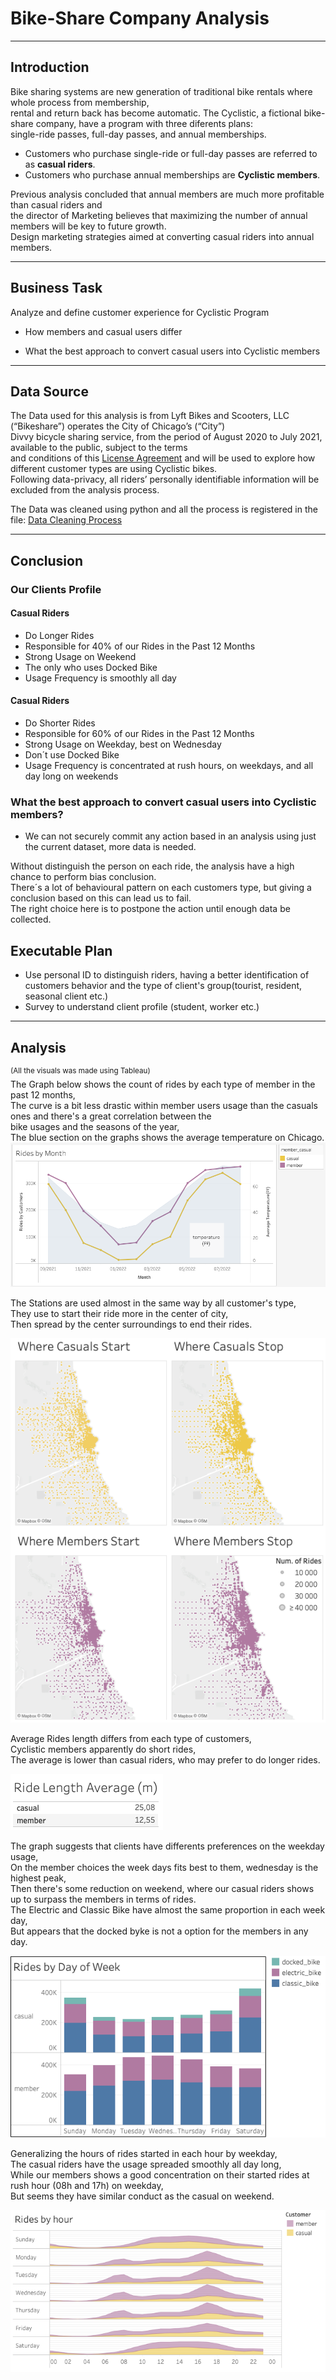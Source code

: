 # Bike-Share Company Analysis

---------------------------
Introduction
---------------------------

Bike sharing systems are new generation of traditional bike rentals where whole process from membership,  
rental and return back has become automatic. 
The Cyclistic, a fictional bike-share company, have a program with three diferents plans:  
single-ride passes, full-day passes, and annual memberships.  

 - Customers who purchase single-ride or full-day passes are referred to as **casual riders**.  
 - Customers who purchase annual memberships are **Cyclistic members**.  

Previous analysis concluded that annual members are much more profitable than casual riders and  
the director of Marketing believes that maximizing the number of annual members will be key to future growth.  
Design marketing strategies aimed at converting casual riders into annual members.

---------------------------
Business Task
---------------------------

Analyze and define customer experience for Cyclistic Program

 - How members and casual users differ

 - What the best approach to convert casual users into Cyclistic members

---------------------------
Data Source
---------------------------

The Data used for this analysis is from Lyft Bikes and Scooters, LLC (“Bikeshare”) operates the City of Chicago’s (“City”)  
Divvy bicycle sharing service, from the period of August 2020 to July 2021, available to the public, subject to the terms  
and conditions of this [License Agreement](ride.divvybikes.com/data-license-agreement) and will be used to explore how different customer types are using Cyclistic bikes.  
Following data-privacy, all riders’ personally identifiable information will be excluded from the analysis process. 

The Data was cleaned using python and all the process is registered in the file: [Data Cleaning Process](data_cleaning.ipynb)

---------------------------
Conclusion
---------------------------

### Our Clients Profile

#### Casual Riders

 - Do Longer Rides
 - Responsible for 40% of our Rides in the Past 12 Months
 - Strong Usage on Weekend
 - The only who uses Docked Bike
 - Usage Frequency is smoothly all day 

#### Casual Riders

 - Do Shorter Rides
 - Responsible for 60% of our Rides in the Past 12 Months
 - Strong Usage on Weekday, best on Wednesday
 - Don´t use Docked Bike
 - Usage Frequency is concentrated at rush hours, on weekdays, and all day long on weekends 

### What the best approach to convert casual users into Cyclistic members?

 - We can not securely commit any action based in an analysis using just the current dataset, more data is needed.  

Without distinguish the person on each ride, the analysis have a high chance to perform bias conclusion.  
There´s a lot of behavioural pattern on each customers type, but giving a conclusion based on this can lead us to fail.  
The right choice here is to postpone the action until enough data be collected.


## Executable Plan

 - Use personal ID to distinguish riders, having a better identification of customers behavior and the type of client's group(tourist, resident, seasonal client etc.)
 - Survey to understand client profile (student, worker etc.)


---------------------------
Analysis
---------------------------
<sup>(All the visuals was made using Tableau)</sup>  
The Graph below shows the count of rides by each type of member in the past 12 months,  
The curve is a bit less drastic within member users usage than the casuals ones and there's a great correlation between the  
bike usages and the seasons of the year,   
The blue section on the graphs shows the average temperature on Chicago.  
![Rides by Month](ride_by_month.png)  

The Stations are used almost in the same way by all customer's type,  
They use to start their ride more in the center of city,  
Then spread by the center surroundings to end their rides.    

![Station Map](station_map.png)
  
Average Rides length differs from each type of customers,  
Cyclistic members apparently do short rides,  
The average is lower than casual riders, who may prefer to do longer rides.

![Len Avg](length_Avg.png)

The graph suggests that clients have differents preferences on the weekday usage,  
On the member choices the week days fits best to them, wednesday is the highest peak,  
Then there's some reduction on weekend, where our casual riders shows up to surpass the members in terms of rides.  
The Electric and Classic Bike have almost the same proportion in each week day,  
But appears that the docked byke is not a option for the members in any day.

![Usage by Weekday](usage_by_weekday.png)  
  
Generalizing the hours of rides started in each hour by weekday,  
The casual riders have the usage spreaded smoothly all day long,  
While our members shows a good concentration on their started rides at rush hour (08h and 17h) on weekday,  
But seems they have similar conduct as the casual on weekend.

![Usage by Hour](ride_by_hour.png)
